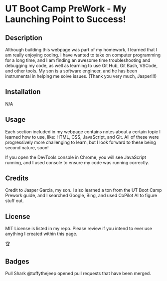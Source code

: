 # UT Boot Camp PreWork - My Launching Point to Success!

## Description

Although building this webpage was part of my homework, I learned that I am really enjoying coding. I have wanted to take on computer programming for a long time, and I am finding an awesome time troubleshooting and debugging my code, as well as learning to use Git Hub, Git Bash, VSCode, and other tools. My son is a software engineer, and he has been instrumental in helping me solve issues. (Thank you very much, Jasper!!!) 

## Installation
N/A

## Usage
Each section included in my webpage contains notes about a certain topic I learned how to use, like: HTML, CSS, JavaScript, and Git. All of these were progressively more challenging to learn, but I look forward to these being second nature, soon! 
 
If you open the DevTools console in Chrome, you will see JavaScript running, and I used console to ensure my code was running correctly.

## Credits

Credit to Jasper Garcia, my son.
I also learned a ton from the UT Boot Camp Prework guide, and I searched Google, Bing, and used CoPilot AI to figure stuff out.

## License

MIT License is listed in my repo. Please review if you intend to ever use anything I created within this page.

🏆
## Badges

Pull Shark
@tuffythejeep opened pull requests that have been merged.
